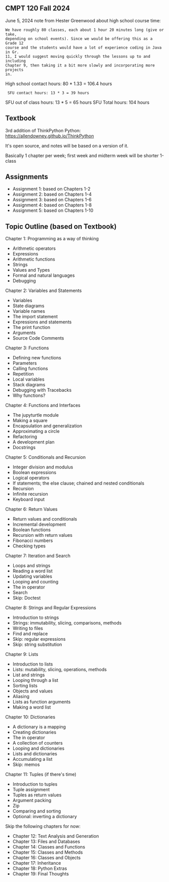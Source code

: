 ## CMPT 120 Fall 2024


June 5, 2024 note from Hester Greenwood about high school course time:

    We have roughly 80 classes, each about 1 hour 20 minutes long (give or take,
    depending on school events). Since we would be offering this as a Grade 12
    course and the students would have a lot of experience coding in Java in Gr.
    11, I would suggest moving quickly through the lessons up to and including
    Chapter 9, then taking it a bit more slowly and incorporating more projects
    in.

High school contact hours: 80 * 1.33 = 106.4 hours

     SFU contact hours: 13 * 3 = 39 hours
SFU out of class hours: 13 * 5 = 65 hours
       SFU Total hours:          104 hours

## Textbook
3rd addition of ThinkPython Python: https://allendowney.github.io/ThinkPython

It's open source, and notes will be based on a version of it. 

Basically 1 chapter per week; first week and midterm week will be shorter
1-class

## Assignments

- Assignment 1: based on Chapters 1-2
- Assignment 2: based on Chapters 1-4
- Assignment 3: based on Chapters 1-6
- Assignment 4: based on Chapters 1-8
- Assignment 5: based on Chapters 1-10

## Topic Outline (based on Textbook)

Chapter 1: Programming as a way of thinking
- Arithmetic operators
- Expressions
- Arithmetic functions
- Strings
- Values and Types
- Formal and natural languages
- Debugging

Chapter 2: Variables and Statements
- Variables
- State diagrams
- Variable names
- The import statement
- Expressions and statements
- The print function
- Arguments
- Source Code Comments

Chapter 3: Functions
- Defining new functions
- Parameters
- Calling functions
- Repetition
- Local variables
- Stack diagrams
- Debugging with Tracebacks
- Why functions?

Chapter 4: Functions and Interfaces
- The jupyturtle module
- Making a square
- Encapsulation and generalization
- Approximating a circle
- Refactoring
- A development plan
- Docstrings

Chapter 5: Conditionals and Recursion
- Integer division and modulus
- Boolean expressions
- Logical operators
- If statements; the else clause; chained and nested conditionals
- Recursion
- Infinite recursion
- Keyboard input

Chapter 6: Return Values
- Return values and conditionals
- Incremental development
- Boolean functions
- Recursion with return values
- Fibonacci numbers
- Checking types

Chapter 7: Iteration and Search
- Loops and strings
- Reading a word list
- Updating variables
- Looping and counting
- The in operator
- Search
- Skip: Doctest

Chapter 8: Strings and Regular Expressions
- Introduction to strings
- Strings: immutability, slicing, comparisons, methods
- Writing to files
- Find and replace
- Skip: regular expressions
- Skip: string substitution

Chapter 9: Lists
- Introduction to lists
- Lists: mutability, slicing, operations, methods
- List and strings
- Looping through a list
- Sorting lists
- Objects and values
- Aliasing
- Lists as function arguments
- Making a word list

Chapter 10: Dictionaries
- A dictionary is a mapping
- Creating dictionaries
- The in operator
- A collection of counters
- Looping and dictionaries
- Lists and dictionaries
- Accumulating a list
- Skip: memos

Chapter 11: Tuples (if there's time)
- Introduction to tuples 
- Tuple assignment
- Tuples as return values
- Argument packing
- Zip
- Comparing and sorting
- Optional: inverting a dictionary

Skip the following chapters for now:
- Chapter 12: Text Analysis and Generation
- Chapter 13: Files and Databases
- Chapter 14: Classes and Functions
- Chapter 15: Classes and Methods
- Chapter 16: Classes and Objects
- Chapter 17: Inheritance
- Chapter 18: Python Extras
- Chapter 19: Final Thoughts